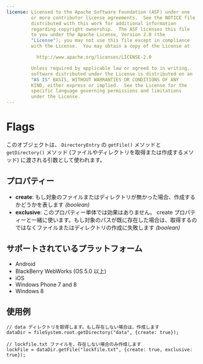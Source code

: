 ```yaml
---
license: Licensed to the Apache Software Foundation (ASF) under one
         or more contributor license agreements.  See the NOTICE file
         distributed with this work for additional information
         regarding copyright ownership.  The ASF licenses this file
         to you under the Apache License, Version 2.0 (the
         "License"); you may not use this file except in compliance
         with the License.  You may obtain a copy of the License at

           http://www.apache.org/licenses/LICENSE-2.0

         Unless required by applicable law or agreed to in writing,
         software distributed under the License is distributed on an
         "AS IS" BASIS, WITHOUT WARRANTIES OR CONDITIONS OF ANY
         KIND, either express or implied.  See the License for the
         specific language governing permissions and limitations
         under the License.
---
```


Flags
=====

このオブジェクトは、 `DirectoryEntry` の `getFile()` メソッドと `getDirectory()` メソッド (ファイルやディレクトリを取得または作成するメソッド) に渡される引数として使われます。

プロパティー
----------

- __create__: もし対象のファイルまたはディレクトリが無かった場合、作成するかどうかを表します _(boolean)_
- __exclusive__: このプロパティー単体では効果はありません。 create プロパティーと一緒に使います。もし対象のパスが既に存在した場合は、取得するのではなくファイルまたはディレクトリの作成に失敗します _(boolean)_

サポートされているプラットフォーム
-------------------

- Android
- BlackBerry WebWorks (OS 5.0 以上)
- iOS
- Windows Phone 7 and 8
- Windows 8

使用例
-------------

    // data ディレクトリを取得します。もし存在しない場合は、作成します
    dataDir = fileSystem.root.getDirectory("data", {create: true});

    // lockfile.txt ファイルを、存在しない場合のみ作成します
    lockFile = dataDir.getFile("lockfile.txt", {create: true, exclusive: true});
